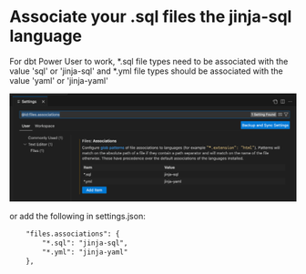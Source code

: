 # Associate your .sql files the jinja-sql language

For dbt Power User to work, \*.sql file types need to be associated with the value 'sql' or 'jinja-sql' and \*.yml file types should be associated with the value 'yaml' or 'jinja-yaml'

![Associations](./images/associations.png)

or add the following in settings.json:

```
    "files.associations": {
        "*.sql": "jinja-sql",
        "*.yml": "jinja-yaml"
    },
```
